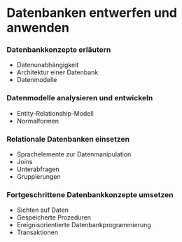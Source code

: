 # Datenbanken entwerfen und anwenden

### Datenbankkonzepte erläutern
+ Datenunabhängigkeit
+ Architektur einer Datenbank
+ Datenmodelle

### Datenmodelle analysieren und entwickeln
+ Entity-Relationship-Modell
+ Normalformen

### Relationale Datenbanken einsetzen
+ Sprachelemente zur Datenmanipulation
+ Joins
+ Unterabfragen
+ Gruppierungen

### Fortgeschrittene Datenbankkonzepte umsetzen
+ Sichten auf Daten
+ Gespeicherte Prozeduren
+ Ereignisorientierte Datenbankprogrammierung
+ Transaktionen